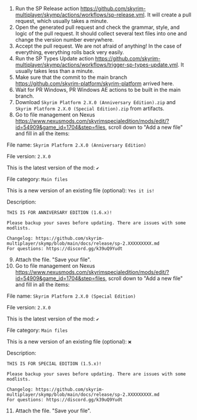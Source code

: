 1. Run the SP Release action https://github.com/skyrim-multiplayer/skymp/actions/workflows/sp-release.yml. It will create a pull request, which usually takes a minute.
2. Open the generated pull request and check the grammar, style, and logic of the pull request. It should collect several text files into one and change the version number everywhere.
3. Accept the pull request. We are not afraid of anything! In the case of everything, everything rolls back very easily.
4. Run the SP Types Update action https://github.com/skyrim-multiplayer/skymp/actions/workflows/trigger-sp-types-update.yml. It usually takes less than a minute.
5. Make sure that the commit to the main branch https://github.com/skyrim-platform/skyrim-platform arrived here.
6. Wait for PR Windows, PR Windows AE actions to be built in the main branch.
7. Download `Skyrim Platform 2.X.0 (Anniversary Edition).zip` and `Skyrim Platform 2.X.0 (Special Edition).zip` from artifacts.
8. Go to file management on Nexus https://www.nexusmods.com/skyrimspecialedition/mods/edit/?id=54909&game_id=1704&step=files, scroll down to "Add a new file" and fill in all the items:

File name: `Skyrim Platform 2.X.0 (Anniversary Edition)`

File version: `2.X.0`

This is the latest version of the mod: `✔️`

File category: `Main files`

This is a new version of an existing file (optional): `Yes it is!`

Description:
```
THIS IS FOR ANNIVERSARY EDITION (1.6.x)!

Please backup your saves before updating. There are issues with some modlists.

Changelog: https://github.com/skyrim-multiplayer/skymp/blob/main/docs/release/sp-2.XXXXXXXXX.md
For questions: https://discord.gg/k39uQ9Yudt
```

9. Attach the file. "Save your file".
10. Go to file management on Nexus https://www.nexusmods.com/skyrimspecialedition/mods/edit/?id=54909&game_id=1704&step=files, scroll down to "Add a new file" and fill in all the items:

File name: `Skyrim Platform 2.X.0 (Special Edition)`

File version: `2.X.0`

This is the latest version of the mod: `✔️`

File category: `Main files`

This is a new version of an existing file (optional): `❌`

Description:
```
THIS IS FOR SPECIAL EDITION (1.5.x)!

Please backup your saves before updating. There are issues with some modlists.

Changelog: https://github.com/skyrim-multiplayer/skymp/blob/main/docs/release/sp-2.XXXXXXXXX.md
For questions: https://discord.gg/k39uQ9Yudt
```

11. Attach the file. "Save your file".
